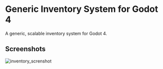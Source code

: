 
# Generic Inventory System for Godot 4

A generic, scalable inventory system for Godot 4.

## Screenshots

![inventory_screnshot](https://github.com/gabrielhamdan/generic-inventory-system-godot4/assets/74621925/0efef118-e8f5-4a81-89b0-3d209cb18941)
